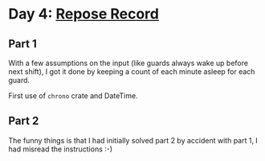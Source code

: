 # Day 4: [Repose Record](https://adventofcode.com/2018/day/4)

## Part 1

With a few assumptions on the input (like guards always wake up before next shift), I got it done by keeping a count of each minute asleep for each guard.

First use of `chrono` crate and DateTime.

## Part 2

The funny things is that I had initially solved part 2 by accident with part 1, I had misread the instructions :-)
